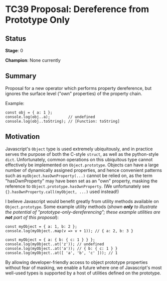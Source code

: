 # TC39 Proposal: Dereference from Prototype Only

## Status

**Stage**: 0

**Champion**: None currently

## Summary

Proposal for a new operator which performs property dereference, but ignores the surface level ("own" properties) of the property chain.

Example:
```
const obj = { a: 1 };
console.log(obj..a);        // undefined
console.log(obj..toString); // [Function: toString]
```

## Motivation

Javascript's `Object` type is used extremely ubiquitously, and in practice serves the purpose of both the C-style `struct`, as well as the python-style `dict`. Unfortunately, common operations on this ubiquitous type cannot effectively be implemented on `Object.prototype`. Objects can have a large number of dynamically assigned properties, and hence convenient patterns such as `myObject.hasOwnProperty(...)` cannot be relied on, as the term "hasOwnProperty" may have been set as an "own" property, masking the reference to `Object.prototype.hasOwnProperty`. (We unfortunately see `{}.hasOwnProperty.call(myObject, ...)` used instead!)

I believe Javascript would benefit greatly from utility methods available on `Object.prototype`. Some example utility methods (*shown **only** to illustrate the potential of "prototype-only-dereferencing"; these example utilities are **not** part of this proposal*):

```
const myObject = { a: 1, b: 2 };
console.log(myObject..map(v => v + 1)); // { a: 2, b: 3 }
```

```
const myObject = { a: { b: { c: 1 } } };
console.log(myObject..at('z')); // undefined
console.log(myObject..at('a')); // { b: { c: 1 } }
console.log(myObject..at([ 'a', 'b', 'c' ])); // 1
```

By allowing developer-friendly access to object prototype properties without fear of masking, we enable a future where one of Javascript's most well-used types is supported by a host of utilities defined on the prototype.